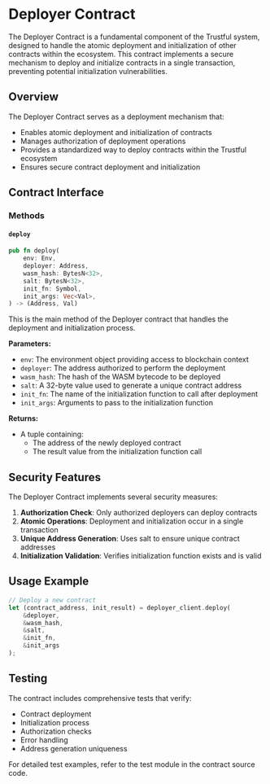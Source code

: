 # Deployer Contract

The Deployer Contract is a fundamental component of the Trustful system, designed to handle the atomic deployment and initialization of other contracts within the ecosystem. This contract implements a secure mechanism to deploy and initialize contracts in a single transaction, preventing potential initialization vulnerabilities.

## Overview

The Deployer Contract serves as a deployment mechanism that:
- Enables atomic deployment and initialization of contracts
- Manages authorization of deployment operations
- Provides a standardized way to deploy contracts within the Trustful ecosystem
- Ensures secure contract deployment and initialization

## Contract Interface

### Methods

#### `deploy`

```rust
pub fn deploy(
    env: Env,
    deployer: Address,
    wasm_hash: BytesN<32>,
    salt: BytesN<32>,
    init_fn: Symbol,
    init_args: Vec<Val>,
) -> (Address, Val)
```

This is the main method of the Deployer contract that handles the deployment and initialization process.

**Parameters:**
- `env`: The environment object providing access to blockchain context
- `deployer`: The address authorized to perform the deployment
- `wasm_hash`: The hash of the WASM bytecode to be deployed
- `salt`: A 32-byte value used to generate a unique contract address
- `init_fn`: The name of the initialization function to call after deployment
- `init_args`: Arguments to pass to the initialization function

**Returns:**
- A tuple containing:
  - The address of the newly deployed contract
  - The result value from the initialization function call

## Security Features

The Deployer Contract implements several security measures:

1. **Authorization Check**: Only authorized deployers can deploy contracts
2. **Atomic Operations**: Deployment and initialization occur in a single transaction
3. **Unique Address Generation**: Uses salt to ensure unique contract addresses
4. **Initialization Validation**: Verifies initialization function exists and is valid

## Usage Example

```rust
// Deploy a new contract
let (contract_address, init_result) = deployer_client.deploy(
    &deployer,
    &wasm_hash,
    &salt,
    &init_fn,
    &init_args
);
```

## Testing

The contract includes comprehensive tests that verify:
- Contract deployment
- Initialization process
- Authorization checks
- Error handling
- Address generation uniqueness

For detailed test examples, refer to the test module in the contract source code.

